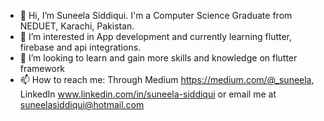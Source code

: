 - 👋 Hi, I’m Suneela Siddiqui. I'm a Computer Science Graduate from NEDUET, Karachi, Pakistan.
- 👀 I’m interested in App development and currently learning flutter, firebase and api integrations.
- 💞️ I’m looking to learn and gain more skills and knowledge on flutter framework
- 📫 How to reach me: Through Medium https://medium.com/@_suneela, LinkedIn www.linkedin.com/in/suneela-siddiqui or email me at suneelasiddiqui@hotmail.com 

